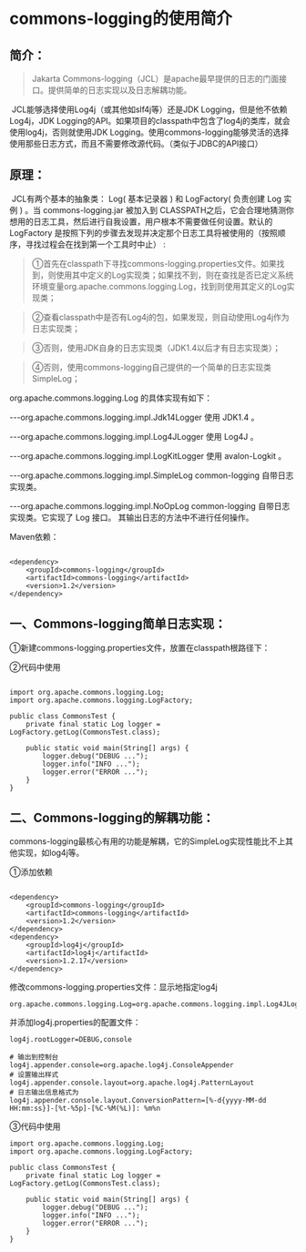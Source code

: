 # commons-logging的使用简介

## 简介：

> Jakarta Commons-logging（JCL）是apache最早提供的日志的门面接口。提供简单的日志实现以及日志解耦功能。

​    JCL能够选择使用Log4j（或其他如slf4j等）还是JDK Logging，但是他不依赖Log4j，JDK Logging的API。如果项目的classpath中包含了log4j的类库，就会使用log4j，否则就使用JDK Logging。使用commons-logging能够灵活的选择使用那些日志方式，而且不需要修改源代码。（类似于JDBC的API接口）

## 原理：

​    JCL有两个基本的抽象类： Log( 基本记录器 ) 和 LogFactory( 负责创建 Log 实例 ) 。当 commons-logging.jar 被加入到 CLASSPATH之后，它会合理地猜测你想用的日志工具，然后进行自我设置，用户根本不需要做任何设置。默认的 LogFactory 是按照下列的步骤去发现并决定那个日志工具将被使用的（按照顺序，寻找过程会在找到第一个工具时中止） :

> ①首先在classpath下寻找commons-logging.properties文件。如果找到，则使用其中定义的Log实现类；如果找不到，则在查找是否已定义系统环境变量org.apache.commons.logging.Log，找到则使用其定义的Log实现类；

> ②查看classpath中是否有Log4j的包，如果发现，则自动使用Log4j作为日志实现类；

> ③否则，使用JDK自身的日志实现类（JDK1.4以后才有日志实现类）；

> ④否则，使用commons-logging自己提供的一个简单的日志实现类SimpleLog；

org.apache.commons.logging.Log 的具体实现有如下：

---org.apache.commons.logging.impl.Jdk14Logger 使用 JDK1.4 。

---org.apache.commons.logging.impl.Log4JLogger 使用 Log4J 。

---org.apache.commons.logging.impl.LogKitLogger  使用 avalon-Logkit 。

---org.apache.commons.logging.impl.SimpleLog   common-logging 自带日志实现类。

---org.apache.commons.logging.impl.NoOpLog     common-logging 自带日志实现类。它实现了 Log 接口。 其输出日志的方法中不进行任何操作。

Maven依赖：

```maven

<dependency>
	<groupId>commons-logging</groupId>
	<artifactId>commons-logging</artifactId>
	<version>1.2</version>
</dependency>
```

## 一、Commons-logging简单日志实现：

①新建commons-logging.properties文件，放置在classpath根路径下：

②代码中使用

```

import org.apache.commons.logging.Log;
import org.apache.commons.logging.LogFactory;
 
public class CommonsTest {
	private final static Log logger = LogFactory.getLog(CommonsTest.class);
 
	public static void main(String[] args) {
		logger.debug("DEBUG ...");
		logger.info("INFO ...");
		logger.error("ERROR ...");
	}
}
```

## 二、Commons-logging的解耦功能：

commons-logging最核心有用的功能是解耦，它的SimpleLog实现性能比不上其他实现，如log4j等。 

①添加依赖

```

<dependency>
	<groupId>commons-logging</groupId>
	<artifactId>commons-logging</artifactId>
	<version>1.2</version>
</dependency>
<dependency>
	<groupId>log4j</groupId>
	<artifactId>log4j</artifactId>
	<version>1.2.17</version>
</dependency>
```

修改commons-logging.properties文件：显示地指定log4j

```
org.apache.commons.logging.Log=org.apache.commons.logging.impl.Log4JLogger
```

并添加log4j.properties的配置文件：

```
log4j.rootLogger=DEBUG,console
 
# 输出到控制台
log4j.appender.console=org.apache.log4j.ConsoleAppender
# 设置输出样式    
log4j.appender.console.layout=org.apache.log4j.PatternLayout
# 日志输出信息格式为   
log4j.appender.console.layout.ConversionPattern=[%-d{yyyy-MM-dd HH:mm:ss}]-[%t-%5p]-[%C-%M(%L)]: %m%n
```

③代码中使用

```
import org.apache.commons.logging.Log;
import org.apache.commons.logging.LogFactory;
 
public class CommonsTest {
	private final static Log logger = LogFactory.getLog(CommonsTest.class);
 
	public static void main(String[] args) {
		logger.debug("DEBUG ...");
		logger.info("INFO ...");
		logger.error("ERROR ...");
	}
}
```

